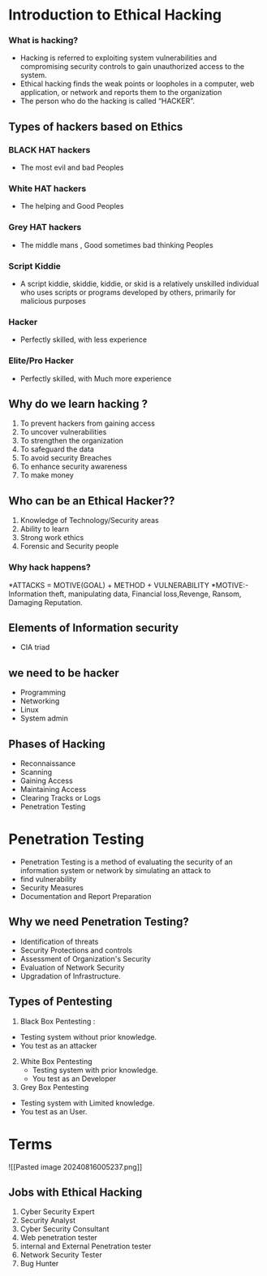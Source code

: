 # Introduction to Ethical Hacking
### What is hacking?
- Hacking is referred to exploiting system vulnerabilities and compromising security controls to gain unauthorized access to the system.
- Ethical hacking finds the weak points or loopholes in a computer, web application, or network and reports them to the organization
- The person who do the hacking is called “HACKER”.
## Types of hackers based on Ethics

### BLACK HAT hackers

- The most evil and bad Peoples
### White HAT hackers

- The helping and Good Peoples

### Grey HAT hackers

- The middle mans , Good sometimes bad thinking Peoples

### Script Kiddie

- A script kiddie, skiddie, kiddie, or skid is a relatively unskilled individual who uses scripts or programs developed by others, primarily for malicious purposes
###  Hacker

- Perfectly skilled, with less experience

### Elite/Pro Hacker

- Perfectly skilled, with Much more experience
## Why do we learn hacking ?

1. To prevent hackers from gaining access
2. To uncover vulnerabilities
3. To strengthen the organization
4. To safeguard the data
5. To avoid security Breaches
6. To enhance security awareness
7. To make money
## Who can be an Ethical Hacker??

1. Knowledge of Technology/Security areas
2. Ability to learn
3. Strong work ethics
4. Forensic and Security people
### Why hack happens?
*ATTACKS = MOTIVE(GOAL) + METHOD +
VULNERABILITY
*MOTIVE:- Information theft, manipulating data, Financial loss,Revenge, Ransom, Damaging Reputation.

## Elements of Information security
- CIA triad
## we need to be hacker
- Programming
- Networking
- Linux
- System admin

## Phases of Hacking

- Reconnaissance
- Scanning
- Gaining Access
- Maintaining Access
- Clearing Tracks or Logs
 - Penetration Testing

# Penetration Testing


- Penetration Testing is a method of evaluating the security of an information system or network by simulating an attack to
- find vulnerability
- Security Measures
- Documentation and Report Preparation

## Why we need Penetration Testing?

- Identification of threats
- Security Protections and controls
- Assessment of Organization's Security
- Evaluation of Network Security
- Upgradation of Infrastructure.

## Types of Pentesting

1.  Black Box Pentesting : 
 - Testing system without prior knowledge.
- You test as an attacker
2. White Box Pentesting
   - Testing system with prior knowledge.
   -  You test as an Developer
3. Grey Box Pentesting
- Testing system with Limited knowledge.
- You test as an User.
# Terms
![[Pasted image 20240816005237.png]]

## Jobs with Ethical Hacking

1. Cyber Security Expert
2. Security Analyst
3. Cyber Security Consultant
4. Web penetration tester
5. internal and External Penetration tester
6. Network Security Tester
7. Bug Hunter




